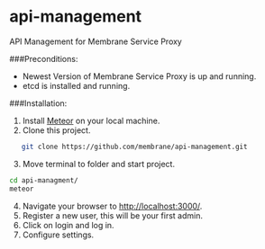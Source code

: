 # api-management
API Management for Membrane Service Proxy

###Preconditions:
- Newest Version of Membrane Service Proxy is up and running.
- etcd is installed and running.

###Installation:

1. Install [Meteor](https://www.meteor.com/) on your local machine.
2. Clone this project.
```bash
   git clone https://github.com/membrane/api-management.git
```
3. Move terminal to folder and start project.
```bash
cd api-managment/
meteor
```
4. Navigate your browser to [http://localhost:3000/](http://localhost:3000/).
5. Register a new user, this will be your first admin.
6. Click on login and log in.
7. Configure settings.